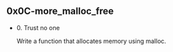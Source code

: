 ## 0x0C-more_malloc_free
<ul>
    <li>
        0. Trust no one
    </li>
    <p>
        Write a function that allocates memory using malloc.
    </p>
</ul>
